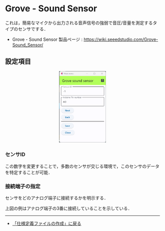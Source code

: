 # Grove - Sound Sensor

これは，簡易なマイクから出力される音声信号の強弱で音圧/音量を測定するタイプのセンサでする．

- Grove - Sound Sensor 製品ページ :  https://wiki.seeedstudio.com/Grove-Sound_Sensor/


## 設定項目


<div style="text-align: center;">
<img src="../../images/editConfig_Grove_Analog_Sound.png" width="30%">
</div>


### センサID
この数字を変更することで，多数のセンサが交じる環境で，このセンサのデータを特定することが可能．


### 接続端子の指定
センサをどのアナログ端子に接続するかを明示する．


上図の例はアナログ端子の3番に接続していることを示している．



***

- [「仕様定義ファイルの作成」に戻る](../editConfig.md)
